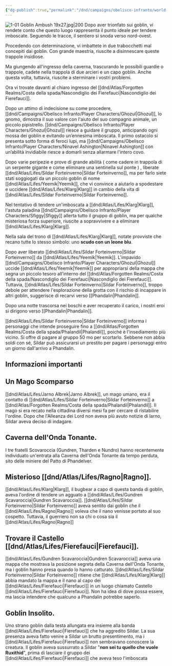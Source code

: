 ```yaml
---
{"dg-publish":true,"permalink":"/dnd/campaigns/obelisco-infranto/world-machine/evento-2-salvataggio-sildar/","tags":["event"]}
---
```



![1-01 Goblin Ambush 19x27.jpg|200](/img/user/_assets/_maps/1-01%20Goblin%20Ambush%2019x27.jpg)
Dopo aver trionfato sui goblin, vi rendete conto che questo luogo rappresenta il punto ideale per tendere imboscate.
Seguendo le tracce, il sentiero si snoda verso nord-ovest.

Procedendo con determinazione, vi imbattete in due trabocchetti mal concepiti dai goblin. Con grande maestria, riuscite a disinnescare queste trappole insidiose.

Ma giungendo all'ingresso della caverna, trascurando le possibili guardie o trappole, cadete nella trappola di due arcieri e un capo goblin. 
Anche questa volta, tuttavia, riuscite a sterminare i vostri problemi.

Ora vi trovate davanti al chiaro ingresso del [[dnd/Atlas/Forgotten Realms/Costa della spada/Nascondiglio dei Fierefauci\|Nascondiglio dei Fierefauci]].

Dopo un attimo di indecisione su come procedere, [[dnd/Campaigns/Obelisco Infranto/Player Characters/Ghozul\|Ghozul]], lo gnomo, dimostra il suo valore con l'aiuto del suo compagno animale, un piccolo pipistrello.
[[dnd/Campaigns/Obelisco Infranto/Player Characters/Ghozul\|Ghozul]] riesce a guidare il gruppo, anticipando ogni mossa dei goblin e evitando un’ennesima imboscata.
Il primo ostacolo si presenta sotto forma di feroci lupi, ma [[dnd/Campaigns/Obelisco Infranto/Player Characters/Ninavel Ashington\|Ninavel Ashington]] con un’abilità invidiabile riesce a domarli senza allarmare l'intero covo.

Dopo varie peripezie e prove di grande abilità ( come cadere in trappola di un serpente gigante e come eliminare una sentinella sul ponte ) , liberate [[dnd/Atlas/Lifes/Sildar Forteinverno\|Sildar Forteinverno]], ma per farlo siete stati soggiogati da un piccolo goblin di nome [[dnd/Atlas/Lifes/Yeemik\|Yeemik]], che vi convince a aiutarlo a spodestare e uccidere [[dnd/Atlas/Lifes/Klarg\|Klarg]] in cambio della vita di [[dnd/Atlas/Lifes/Sildar Forteinverno\|Sildar Forteinverno]].

Nel tentativo di tendere un'imboscata a [[dnd/Atlas/Lifes/Klarg\|Klarg]], l'astuta paladina [[dnd/Campaigns/Obelisco Infranto/Player Characters/Sfiggy\|Sfiggy]] allerta tutto il gruppo di goblin, ma per qualche misteriosa forza superiore, riuscite a sopravvivere e a eliminare [[dnd/Atlas/Lifes/Klarg\|Klarg]].

Nella sala del trono di [[dnd/Atlas/Lifes/Klarg\|Klarg]], notate provviste che recano tutte lo stesso simbolo: uno **scudo con un leone blu**.

Dopo aver liberato [[dnd/Atlas/Lifes/Sildar Forteinverno\|Sildar Forteinverno]] da [[dnd/Atlas/Lifes/Yeemik\|Yeemik]].
L'impavido [[dnd/Campaigns/Obelisco Infranto/Player Characters/Ghozul\|Ghozul]] uccide [[dnd/Atlas/Lifes/Yeemik\|Yeemik]] per appropriarsi della mappa che segna un piccolo tesoro all'interno del [[dnd/Atlas/Forgotten Realms/Costa della spada/Nascondiglio dei Fierefauci\|Nascondiglio dei Fierefauci]]. 
Tuttavia, [[dnd/Atlas/Lifes/Sildar Forteinverno\|Sildar Forteinverno]], troppo debole per attendere l'esplorazione della grotta con il rischio di incappare in altri goblin, suggerisce di recarvi verso [[Phandalin\|Phandalin]].

Dopo una notte trascorsa nei boschi e aver recuperato il carico, i nostri eroi si dirigono verso [[Phandalin\|Phandalin]].

[[dnd/Atlas/Lifes/Sildar Forteinverno\|Sildar Forteinverno]] informa i personaggi che intende proseguire fino a [[dnd/Atlas/Forgotten Realms/Costa della spada/Phalandil\|Phalandil]], poiché è l'insediamento più vicino.
Si offre di pagare al gruppo 50 mo per scortarlo. Sebbene non abbia soldi con sé, Sildar può assicurarsi un prestito per pagare i personaggi entro un giorno dall'arrivo a Phandalin.

## Informazioni importanti

## Un Mago Scomparso

[[dnd/Atlas/Lifes/Jarno Albrek\|Jarno Albrek]], un mago umano, era il contatto di [[dnd/Atlas/Lifes/Sildar Forteinverno\|Sildar Forteinverno]] a [[dnd/Atlas/Forgotten Realms/Costa della spada/Phalandil\|Phalandil]]. Il mago si era recato nella cittadina diversi mesi fa per cercare di ristabilire l'ordine. 
Dopo che l'Alleanza dei Lord non aveva più avuto notizie di larno, Sildar aveva deciso di indagare.

## Caverna dell'Onda Tonante. 
I tre fratelli Scovaroccia (Gundren, Tharden e Nundro) hanno recentemente individuato un'entrata alla Caverna dell'Onda Tonante da tempo perduta, sito delle miniere del Patto di Phandelver. 

## Misterioso [[dnd/Atlas/Lifes/Ragno\|Ragno]]. 
[[dnd/Atlas/Lifes/Klarg\|Klarg]], il bugbear a capo di questa banda di goblin, aveva l'ordine di tendere un agguato a [[dnd/Atlas/Lifes/Gundren Scavaroccia\|Gundren Scavaroccia]]. [[dnd/Atlas/Lifes/Sildar Forteinverno\|Sildar Forteinverno]] aveva sentito dai goblin che il [[dnd/Atlas/Lifes/Ragno\|Ragno]] voleva che il nano venisse portato al suo cospetto. Tuttavia, il guerriero non sa chi o cosa sia il [[dnd/Atlas/Lifes/Ragno\|Ragno]]

## Trovare il Castello [[dnd/Atlas/Lifes/Fierefauci\|Fierefauci]]. 

[[dnd/Atlas/Lifes/Gundren Scavaroccia\|Gundren Scavaroccia]] aveva una mappa che mostrava la posizione segreta della Caverna
dell'Onda Tonante, ma i goblin hanno presa quando lo hanno catturato. [[dnd/Atlas/Lifes/Sildar Forteinverno\|Sildar Forteinverno]] ritiene che [[dnd/Atlas/Lifes/Klarg\|Klarg]] abbia mandato la mappa e il nano al capo dei [[dnd/Atlas/Lifes/Fierefauci\|Fierefauci]] in un luogo chiamato Castello [[dnd/Atlas/Lifes/Fierefauci\|Fierefauci]]. 
Non ha idea di dove possa essere, ma lascia intendere che qualcuno a Phandalin potrebbe saperlo. 
## Goblin Insolito.

Uno strano goblin dalla testa allungata era insieme alla banda [[dnd/Atlas/Lifes/Fierefauci\|Fierefauci]] che ha aggredito Sildar. La sua presenza aveva fatto venire a Sildar un brutto presentimento, ma i [[dnd/Atlas/Lifes/Fierefauci\|Fierefauci]] non sembravano conoscere la creatura. Il goblin aveva sussurrato a Sildar "**non sei tu quello che vuole Ruxithid**", prima di lasciare il gruppo dei [[dnd/Atlas/Lifes/Fierefauci\|Fierefauci]] che aveva teso l'imboscata 
